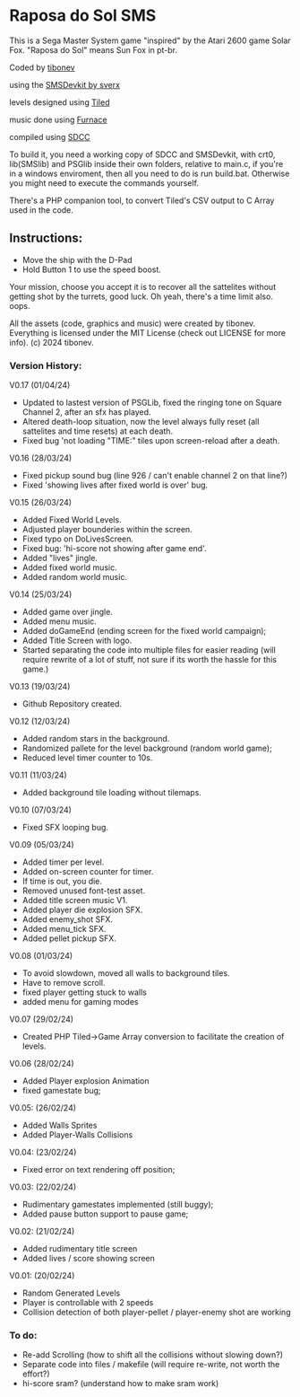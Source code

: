 # Raposa do Sol SMS
This is a Sega Master System game "inspired" by the Atari 2600 game Solar Fox. 
"Raposa do Sol" means Sun Fox in pt-br.

Coded by [tibonev](http://classicgames.com.br)


using the [SMSDevkit by sverx](https://github.com/sverx/devkitSMS)


levels designed using [Tiled](http://mapeditor.org)


music done using [Furnace](https://tildearrow.org/furnace/)


compiled using [SDCC](https://sdcc.sourceforge.net)


To build it, you need a working copy of SDCC and SMSDevkit, with crt0, lib(SMSlib) and PSGlib inside their own folders, relative to main.c, if you're in a windows enviroment, then all you need to do is run build.bat.
Otherwise you might need to execute the commands yourself. 

There's a PHP companion tool, to convert Tiled's CSV output to C Array used in the code.

## Instructions:
- Move the ship with the D-Pad
- Hold Button 1 to use the speed boost.

Your mission, choose you accept it is to recover all the sattelites without getting shot by the turrets, good luck.
Oh yeah, there's a time limit also. oops.

All the assets (code, graphics and music) were created by tibonev. 
Everything is licensed under the MIT License (check out LICENSE for more info).
(c) 2024 tibonev.

### Version History: 

V0.17 (01/04/24)
- Updated to lastest version of PSGLib, fixed the ringing tone on Square Channel 2, after an sfx has played.
- Altered death-loop situation, now the level always fully reset (all sattelites and time resets) at each death.
- Fixed bug 'not loading "TIME:" tiles upon screen-reload after a death.

V0.16 (28/03/24)
- Fixed pickup sound bug (line 926 / can't enable channel 2 on that line?)
- Fixed 'showing lives after fixed world is over' bug.

V0.15 (26/03/24)
- Added Fixed World Levels.
- Adjusted player bounderies within the screen.
- Fixed typo on DoLivesScreen.
- Fixed bug: 'hi-score not showing after game end'.
- Added "lives" jingle.
- Added fixed world music.
- Added random world music.

V0.14 (25/03/24)
- Added game over jingle.
- Added menu music.
- Added doGameEnd (ending screen for the fixed world campaign);
- Added Title Screen with logo.
- Started separating the code into multiple files for easier reading (will require rewrite of a lot of stuff, not sure if its worth the hassle for this game.)

V0.13 (19/03/24)
- Github Repository created.

V0.12 (12/03/24)
- Added random stars in the background.
- Randomized pallete for the level background (random world game);
- Reduced level timer counter to 10s.

V0.11 (11/03/24)
- Added background tile loading without tilemaps.

V0.10 (07/03/24)
- Fixed SFX looping bug. 

V0.09 (05/03/24)
- Added timer per level.
- Added on-screen counter for timer.
- If time is out, you die.
- Removed unused font-test asset.
- Added title screen music V1.
- Added player die explosion SFX.
- Added enemy_shot SFX.
- Added menu_tick SFX.
- Added pellet pickup SFX.

V0.08 (01/03/24)
- To avoid slowdown, moved all walls to background tiles.
- Have to remove scroll.
- fixed player getting stuck to walls
- added menu for gaming modes

V0.07 (29/02/24)
- Created PHP Tiled->Game Array conversion to facilitate the creation of levels.

V0.06 (28/02/24)
- Added Player explosion Animation
- fixed gamestate bug;

V0.05: (26/02/24)
- Added Walls Sprites
- Added Player-Walls Collisions

V0.04: (23/02/24)
- Fixed error on text rendering off position;

V0.03: (22/02/24)
- Rudimentary gamestates implemented (still buggy);
- Added pause button support to pause game;

V0.02: (21/02/24)
- Added rudimentary title screen
- Added lives / score showing screen

V0.01: (20/02/24)
- Random Generated Levels
- Player is controllable with 2 speeds
- Collision detection of both player-pellet / player-enemy shot are working

### To do:
- Re-add Scrolling (how to shift all the collisions without slowing down?)
- Separate code into files / makefile (will require re-write, not worth the effort?)
- hi-score sram? (understand how to make sram work)





